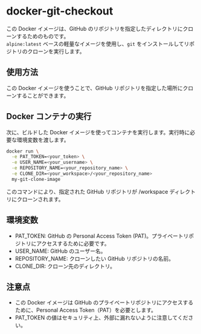 # docker-git-checkout

この Docker イメージは、GitHub のリポジトリを指定したディレクトリにクローンするためのものです。  
`alpine:latest` ベースの軽量なイメージを使用し、`git` をインストールしてリポジトリのクローンを実行します。

## 使用方法

この Docker イメージを使うことで、GitHub リポジトリを指定した場所にクローンすることができます。

## Docker コンテナの実行

次に、ビルドした Docker イメージを使ってコンテナを実行します。実行時に必要な環境変数を渡します。

```bash
docker run \
  -e PAT_TOKEN=<your_token> \
  -e USER_NAME=<your_username> \
  -e REPOSITORY_NAME=<your_repository_name> \
  -e CLONE_DIR=<your_workspace>/<your_repository_name>
  my-git-clone-image
```

このコマンドにより、指定された GitHub リポジトリが /workspace ディレクトリにクローンされます。

## 環境変数

- PAT_TOKEN: GitHub の Personal Access Token (PAT)。プライベートリポジトリにアクセスするために必要です。
- USER_NAME: GitHub のユーザー名。
- REPOSITORY_NAME: クローンしたい GitHub リポジトリの名前。
- CLONE_DIR: クローン先のディレクトリ。

## 注意点

- この Docker イメージは GitHub のプライベートリポジトリにアクセスするために、Personal Access Token（PAT）を必要とします。
- PAT_TOKEN の値はセキュリティ上、外部に漏れないように注意してください。

